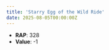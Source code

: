 ```yaml
---
title: 'Starry Egg of the Wild Ride'
date: 2025-08-05T00:00:00Z
---
```

- **RAP**: 328
- **Value**: -1
